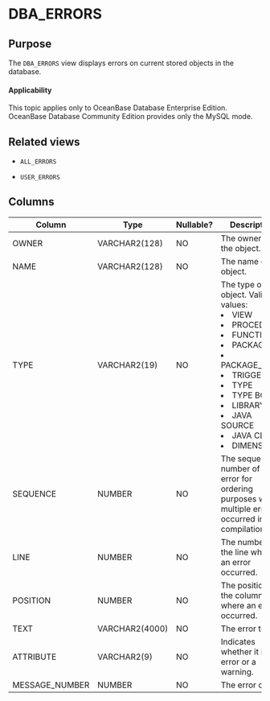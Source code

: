 DBA_ERRORS
===============================

Purpose
-----------

The `DBA_ERRORS` view displays errors on current stored objects in the database.

  <main id="notice" >
    <h4>Applicability</h4>
    <p>This topic applies only to OceanBase Database Enterprise Edition. OceanBase Database Community Edition provides only the MySQL mode. </p>
  </main>

Related views
-------------

* `ALL_ERRORS`



* `USER_ERRORS`






Columns
-------------



| **Column** | **Type** | **Nullable?** | **Description** |
|----------------|----------------|----------------|-----------------------------------|
| OWNER | VARCHAR2(128) | NO | The owner of the object.  |
| NAME | VARCHAR2(128) | NO | The name of the object.  |
| TYPE | VARCHAR2(19) | NO | The type of the object. Valid values: <li> VIEW   <li> PROCEDURE   <li> FUNCTION   <li> PACKAGE   <li> PACKAGE_BODY   <li> TRIGGER   <li> TYPE   <li> TYPE BODY   <li> LIBRARY   <li> JAVA SOURCE   <li> JAVA CLASS   <li> DIMENSION |
| SEQUENCE | NUMBER | NO | The sequence number of an error for ordering purposes when multiple errors occurred in one compilation.  |
| LINE | NUMBER | NO | The number of the line where an error occurred.  |
| POSITION | NUMBER | NO | The position of the column where an error occurred.  |
| TEXT | VARCHAR2(4000) | NO | The error text.  |
| ATTRIBUTE | VARCHAR2(9) | NO | Indicates whether it is an error or a warning.  |
| MESSAGE_NUMBER | NUMBER | NO | The error code.  |


